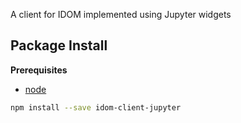 A client for IDOM implemented using Jupyter widgets

Package Install
---------------

**Prerequisites**
- [node](http://nodejs.org/)

```bash
npm install --save idom-client-jupyter
```
